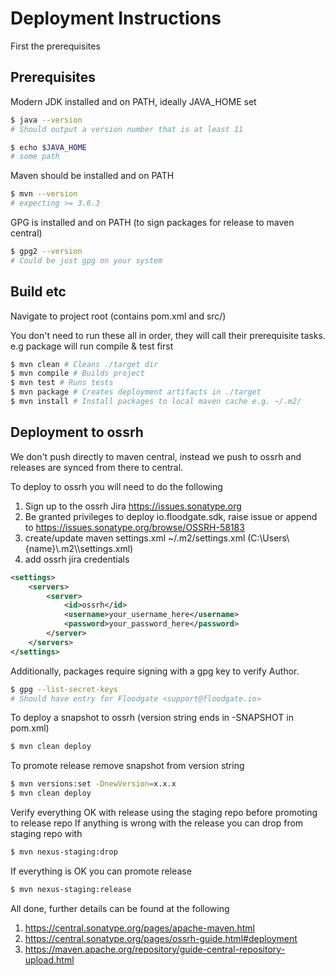 # Deployment Instructions

First the prerequisites

## Prerequisites

Modern JDK installed and on PATH, ideally JAVA_HOME set
```bash
$ java --version
# Should output a version number that is at least 11

$ echo $JAVA_HOME
# some path
```

Maven should be installed and on PATH
```bash
$ mvn --version
# expecting >= 3.6.3
```

GPG is installed and on PATH (to sign packages for release to maven central)
```bash
$ gpg2 --version
# Could be just gpg on your system

```

## Build etc

Navigate to project root (contains pom.xml and src/)

You don't need to run these all in order, they will call their prerequisite tasks.
e.g package will run compile & test first

```bash
$ mvn clean # Cleans ./target dir
$ mvn compile # Builds project
$ mvn test # Runs tests
$ mvn package # Creates deployment artifacts in ./target
$ mvn install # Install packages to local maven cache e.g. ~/.m2/
```

## Deployment to ossrh

We don't push directly to maven central, instead we push to ossrh and releases are synced from there to central.

To deploy to ossrh you will need to do the following

1. Sign up to the ossrh Jira https://issues.sonatype.org
1. Be granted privileges to deploy io.floodgate.sdk, raise issue or append to https://issues.sonatype.org/browse/OSSRH-58183
1. create/update maven settings.xml ~/.m2/settings.xml (C:\\Users\\{name}\\.m2\\\settings.xml)
1. add ossrh jira credentials

```xml
<settings>
    <servers>
        <server>
            <id>ossrh</id>
            <username>your_username_here</username>
            <password>your_password_here</password>
        </server>
    </servers>
</settings>
```

Additionally, packages require signing with a gpg key to verify Author.

```bash
$ gpg --list-secret-keys
# Should have entry for Floodgate <support@floodgate.io>
```

To deploy a snapshot to ossrh (version string ends in -SNAPSHOT in pom.xml)

```bash
$ mvn clean deploy
``` 

To promote release remove snapshot from version string
```bash
$ mvn versions:set -DnewVersion=x.x.x
$ mvn clean deploy
```

Verify everything OK with release using the staging repo before promoting to release repo
If anything is wrong with the release you can drop from staging repo with 
```bash
$ mvn nexus-staging:drop
```

If everything is OK you can promote release
```bash
$ mvn nexus-staging:release
```

All done, further details can be found at the following

1. https://central.sonatype.org/pages/apache-maven.html
1. https://central.sonatype.org/pages/ossrh-guide.html#deployment
1. https://maven.apache.org/repository/guide-central-repository-upload.html